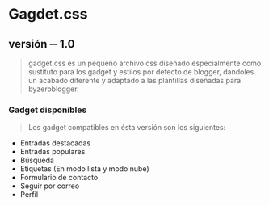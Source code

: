 # Gagdet.css


## versión ─ 1.0

> gadget.css es un pequeño archivo css diseñado especialmente como sustituto para los gadget y estilos por defecto de blogger, dandoles un acabado
diferente y adaptado a las plantillas diseñadas para byzeroblogger.

### Gadget disponibles

> Los gadget compatibles en ésta versión son los siguientes:

- Entradas destacadas
- Entradas populares
- Búsqueda
- Etiquetas (En modo lista y modo nube)
- Formulario de contacto
- Seguir por correo
- Perfil
